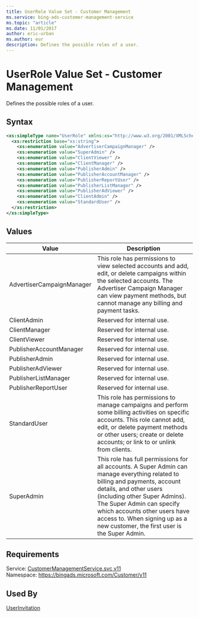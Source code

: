 ```yaml
---
title: UserRole Value Set - Customer Management
ms.service: bing-ads-customer-management-service
ms.topic: "article"
ms.date: 11/01/2017
author: eric-urban
ms.author: eur
description: Defines the possible roles of a user.
---
```

# UserRole Value Set - Customer Management
Defines the possible roles of a user.

## Syntax
```xml
<xs:simpleType name="UserRole" xmlns:xs="http://www.w3.org/2001/XMLSchema">
  <xs:restriction base="xs:string">
    <xs:enumeration value="AdvertiserCampaignManager" />
    <xs:enumeration value="SuperAdmin" />
    <xs:enumeration value="ClientViewer" />
    <xs:enumeration value="ClientManager" />
    <xs:enumeration value="PublisherAdmin" />
    <xs:enumeration value="PublisherAccountManager" />
    <xs:enumeration value="PublisherReportUser" />
    <xs:enumeration value="PublisherListManager" />
    <xs:enumeration value="PublisherAdViewer" />
    <xs:enumeration value="ClientAdmin" />
    <xs:enumeration value="StandardUser" />
  </xs:restriction>
</xs:simpleType>
```

## <a name="values"></a>Values

|Value|Description|
|-----------|---------------|
|<a name="advertisercampaignmanager"></a>AdvertiserCampaignManager|This role has permissions to view selected accounts and add, edit, or delete campaigns within the selected accounts. The Advertiser Campaign Manager can view payment methods, but cannot manage any billing and payment tasks.|
|<a name="clientadmin"></a>ClientAdmin|Reserved for internal use.|
|<a name="clientmanager"></a>ClientManager|Reserved for internal use.|
|<a name="clientviewer"></a>ClientViewer|Reserved for internal use.|
|<a name="publisheraccountmanager"></a>PublisherAccountManager|Reserved for internal use.|
|<a name="publisheradmin"></a>PublisherAdmin|Reserved for internal use.|
|<a name="publisheradviewer"></a>PublisherAdViewer|Reserved for internal use.|
|<a name="publisherlistmanager"></a>PublisherListManager|Reserved for internal use.|
|<a name="publisherreportuser"></a>PublisherReportUser|Reserved for internal use.|
|<a name="standarduser"></a>StandardUser|This role has permissions to manage campaigns and perform some billing activities on specific accounts. This role cannot add, edit, or delete payment methods or other users; create or delete accounts; or link to or unlink from clients.|
|<a name="superadmin"></a>SuperAdmin|This role has full permissions for all accounts. A Super Admin can manage everything related to billing and payments, account details, and other users (including other Super Admins). The Super Admin can specify which accounts other users have access to. When signing up as a new customer, the first user is the Super Admin.|

## Requirements
Service: [CustomerManagementService.svc v11](https://clientcenter.api.bingads.microsoft.com/Api/CustomerManagement/v11/CustomerManagementService.svc)  
Namespace: https://bingads.microsoft.com/Customer/v11  

## Used By
[UserInvitation](userinvitation.md)  
